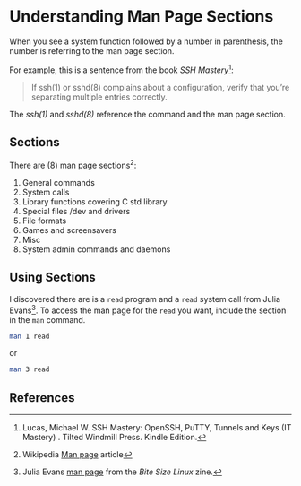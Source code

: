 # Understanding Man Page Sections

When you see a system function followed by a number in parenthesis, the number is referring to the man page section.

For example, this is a sentence from the book *SSH Mastery*[^1]:

>If ssh(1) or sshd(8) complains about a configuration, verify that you’re separating multiple entries correctly.

The *ssh(1)* and *sshd(8)* reference the command and the man page section.

## Sections

There are (8) man page sections[^2]:

1. General commands
1. System calls
1. Library functions covering C std library
1. Special files /dev and drivers
1. File formats
1. Games and screensavers
1. Misc
1. System admin commands and daemons

## Using Sections

I discovered there are is a `read` program and a `read` system call from Julia Evans[^3].
To access the man page for the `read` you want, include the section in the `man` command.

```bash
man 1 read
```

or

```bash
man 3 read
```

## References

[^1]: Lucas, Michael W. SSH Mastery: OpenSSH, PuTTY, Tunnels and Keys (IT Mastery) . Tilted Windmill Press. Kindle Edition.
[^2]: Wikipedia [Man page](https://en.wikipedia.org/wiki/Man_page) article
[^3]: Julia Evans [man page](https://wizardzines.com/comics/man-pages/) from the *Bite Size Linux* zine.
